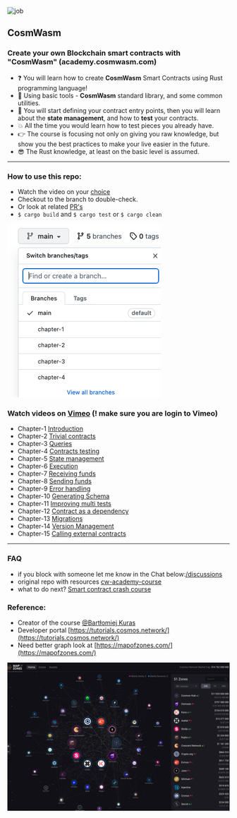 ![job](https://github.com/ebazhanov/cosmwasm-blockchain-smart-contract-example/actions/workflows/rust.yml/badge.svg?event=push)

## CosmWasm

### Create your own Blockchain smart contracts with "CosmWasm" (academy.cosmwasm.com)

- ❓ You will learn how to create **CosmWasm** Smart Contracts using Rust programming language!
- 🤘 Using basic tools - **CosmWasm** standard library, and some common utilities.
- 💅 You will start defining your contract entry points, then you will learn about the **state management**, and how to **test** your contracts.
- 💥 All the time you would learn how to test pieces you already have.
- 👉 The course is focusing not only on giving you raw knowledge, but show you the best practices to make your live easier in the future.
- 😎 The Rust knowledge, at least on the basic level is assumed.

-------


### How to use this repo:
- Watch the video on your [choice](https://github.com/Ebazhanov/cosmwasm-blockchain-smart-contract#watch-videos-on-vimeo)
- Checkout to the branch to double-check.
- Or look at related [PR's](https://github.com/Ebazhanov/cosmwasm-blockchain-smart-contract/pulls)
- `$ cargo build` and `$ cargo test` or `$ cargo clean`

![branches](branches.png)

### Watch videos on [Vimeo](https://vimeo.com/user109497220) (! make sure you are login to Vimeo)  
- Chapter-1 [Introduction](https://vimeo.com/user109497220)
- Chapter-2 [Trivial contracts](https://vimeo.com/731363909)
- Chapter-3 [Queries](https://vimeo.com/731369199)
- Chapter-4 [Contracts testing](https://vimeo.com/731375149)
- Chapter-5 [State management](https://vimeo.com/user109497220)
- Chapter-6 [Execution](https://vimeo.com/user109497220)
- Chapter-7 [Receiving funds](https://vimeo.com/user109497220)
- Chapter-8  [Sending funds](https://vimeo.com/user109497220)
- Chapter-9  [Error handling](https://vimeo.com/user109497220)
- Chapter-10 [Generating Schema](https://vimeo.com/user109497220)
- Chapter-11 [Improving multi tests](https://vimeo.com/user109497220)
- Chapter-12 [Contract as a dependency](https://vimeo.com/user109497220)
- Chapter-13 [Migrations](https://vimeo.com/user109497220)
- Chapter-14 [Version Management](https://vimeo.com/user109497220)
- Chapter-15 [Calling external contracts](https://vimeo.com/user109497220)

-------



### FAQ
- if you block with someone let me know in the Chat below:[/discussions](https://github.com/Ebazhanov/academy.cosmwasm.com/discussions)
- original repo with resources [cw-academy-course](https://github.com/CosmWasm/cw-academy-course)
- what to do next? [Smart contract crash course](https://vimeo.com/user109497220)


### Reference:
- Creator of the course [@Bartłomiej Kuras](https://github.com/hashedone)
- Developer portal
[https://tutorials.cosmos.network/](https://tutorials.cosmos.network/)
- Need better graph look at 
[https://mapofzones.com/](https://mapofzones.com/)

![map](map_of_zones.png)
